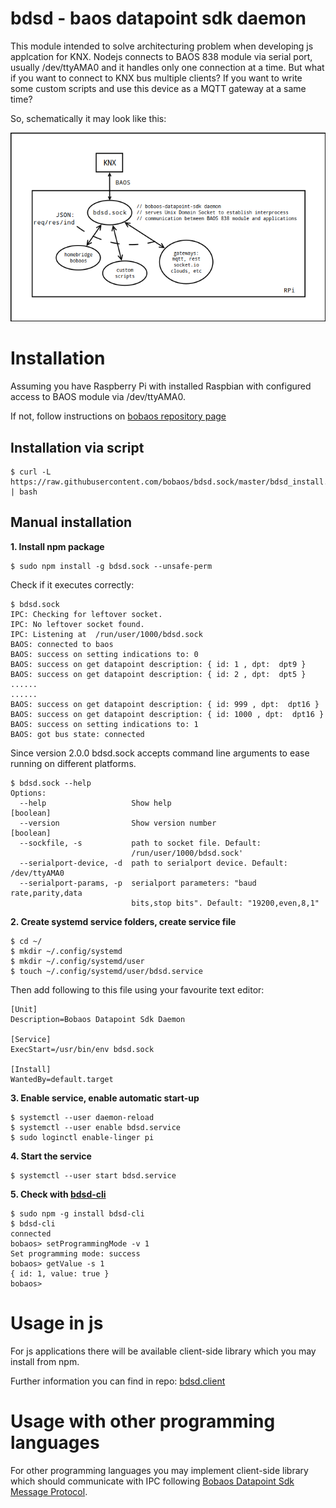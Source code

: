 # bdsd - baos datapoint sdk daemon

This module intended to solve architecturing problem when developing js applcation for KNX.
Nodejs connects to BAOS 838 module via serial port, usually /dev/ttyAMA0 and it handles only one connection at a time.
But what if you want to connect to KNX bus multiple clients? 
If you want to write some custom scripts and use this device as a MQTT gateway at a same time?

So, schematically it may look like this:

![meow](./scheme.png)

# Installation

Assuming you have Raspberry Pi with installed Raspbian with configured access to BAOS module via /dev/ttyAMA0.

If not, follow instructions on [bobaos repository page](https://github.com/shabunin/bobaos#installation)

## Installation via script

```
$ curl -L https://raw.githubusercontent.com/bobaos/bdsd.sock/master/bdsd_install.sh | bash
```


## Manual installation

**1. Install npm package**

```
$ sudo npm install -g bdsd.sock --unsafe-perm
```

Check if it executes correctly:

```
$ bdsd.sock
IPC: Checking for leftover socket.
IPC: No leftover socket found.
IPC: Listening at  /run/user/1000/bdsd.sock
BAOS: connected to baos
BAOS: success on setting indications to: 0
BAOS: success on get datapoint description: { id: 1 , dpt:  dpt9 }
BAOS: success on get datapoint description: { id: 2 , dpt:  dpt5 }
......
......
BAOS: success on get datapoint description: { id: 999 , dpt:  dpt16 }
BAOS: success on get datapoint description: { id: 1000 , dpt:  dpt16 }
BAOS: success on setting indications to: 1
BAOS: got bus state: connected
```

Since version 2.0.0 bdsd.sock accepts command line arguments to ease running on different platforms.
```
$ bdsd.sock --help
Options:
  --help                   Show help                                   [boolean]
  --version                Show version number                         [boolean]
  --sockfile, -s           path to socket file. Default:
                           /run/user/1000/bdsd.sock'
  --serialport-device, -d  path to serialport device. Default: /dev/ttyAMA0
  --serialport-params, -p  serialport parameters: "baud rate,parity,data
                           bits,stop bits". Default: "19200,even,8,1"
```

**2. Create systemd service folders, create service file**

```
$ cd ~/
$ mkdir ~/.config/systemd
$ mkdir ~/.config/systemd/user
$ touch ~/.config/systemd/user/bdsd.service
```

Then add following to this file using your favourite text editor:
```
[Unit]
Description=Bobaos Datapoint Sdk Daemon

[Service]
ExecStart=/usr/bin/env bdsd.sock

[Install]
WantedBy=default.target
```

**3. Enable service, enable automatic start-up**

```
$ systemctl --user daemon-reload
$ systemctl --user enable bdsd.service
$ sudo loginctl enable-linger pi
```

**4. Start the service**

```
$ systemctl --user start bdsd.service
```

 **5. Check with [bdsd-cli](https://github.com/shabunin/bdsd-cli)**

```
$ sudo npm -g install bdsd-cli
$ bdsd-cli
connected
bobaos> setProgrammingMode -v 1
Set programming mode: success
bobaos> getValue -s 1
{ id: 1, value: true } 
bobaos>
```
# Usage in js

For js applications there will be available client-side library which you may install from npm.

Further information you can find in repo: [bdsd.client](https://github.com/shabunin/bdsd.client)

# Usage with other programming languages

For other programming languages you may implement client-side library which should communicate with IPC following [Bobaos Datapoint Sdk Message Protocol](./PROTOCOL.md).
